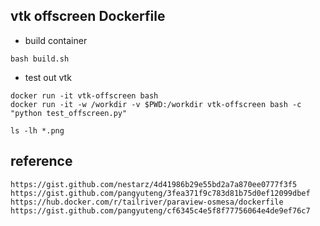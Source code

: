 
## vtk offscreen Dockerfile

+ build container

```
bash build.sh
```

+ test out vtk

```
docker run -it vtk-offscreen bash
docker run -it -w /workdir -v $PWD:/workdir vtk-offscreen bash -c "python test_offscreen.py"

ls -lh *.png

```

## reference

```
https://gist.github.com/nestarz/4d41986b29e55bd2a7a870ee0777f3f5
https://gist.github.com/pangyuteng/3fea371f9c783d81b75d0ef12099dbef
https://hub.docker.com/r/tailriver/paraview-osmesa/dockerfile
https://gist.github.com/pangyuteng/cf6345c4e5f8f77756064e4de9ef76c7
```
